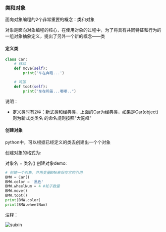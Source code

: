 ### 类和对象
面向对象编程的2个非常重要的概念：类和对象

对象是面向对象编程的核心，在使用对象的过程中，为了将具有共同特征和行为的一组对象抽象定义，提出了另外一个新的概念——类


#### 定义类
```py
class Car:
    # 移动
    def move(self):
        print('车在奔跑...')

    # 鸣笛
    def toot(self):
        print("车在鸣笛...嘟嘟..")
```
说明：

* 定义类时有2种：新式类和经典类，上面的Car为经典类，如果是Car(object)则为新式类类名 的命名规则按照"大驼峰"


#### 创建对象

python中，可以根据已经定义的类去创建出一个个对象

创建对象的格式为:

对象名 = 类名()
创建对象demo:
```py
# 创建一个对象，并用变量BMW来保存它的引用
BMW = Car()
BMW.color = '黑色'
BMW.wheelNum = 4 #轮子数量
BMW.move()
BMW.toot()
print(BMW.color)
print(BMW.wheelNum)
```
注释：

![suixin](http://ox376n2jk.bkt.clouddn.com/%E9%9D%A2%E5%90%91%E5%AF%B9%E8%B1%A11.png    )



